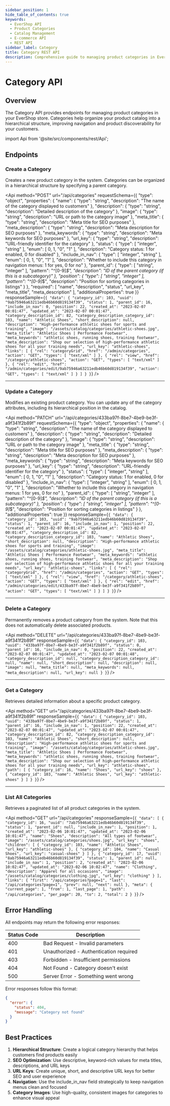 ```yaml
---
sidebar_position: 1
hide_table_of_contents: true
keywords:
  - EverShop API
  - Product Categories
  - Catalog Management
  - E-commerce API
  - REST API
sidebar_label: Category
title: Category REST API
description: Comprehensive guide to managing product categories in EverShop. Learn how to create, update, retrieve, and delete categories using the REST API.
---
```


# Category API

## Overview

The Category API provides endpoints for managing product categories in your EverShop store. Categories help organize your product catalog into a hierarchical structure, improving navigation and product discoverability for your customers.

import Api from '@site/src/components/rest/Api';

## Endpoints

### Create a Category

Creates a new product category in the system. Categories can be organized in a hierarchical structure by specifying a parent category.

<Api
method="POST"
url="/api/categories"
requestSchema={{
  "type": "object",
  "properties": {
    "name": {
      "type": "string",
      "description": "The name of the category displayed to customers"
    },
    "description": {
      "type": "string",
      "description": "Detailed description of the category"
    },
    "image": {
      "type": "string",
      "description": "URL or path to the category image"
    },
    "meta_title": {
      "type": "string",
      "description": "Meta title for SEO purposes"
    },
    "meta_description": {
      "type": "string",
      "description": "Meta description for SEO purposes"
    },
    "meta_keywords": {
      "type": "string",
      "description": "Meta keywords for SEO purposes"
    },
    "url_key": {
      "type": "string",
      "description": "URL-friendly identifier for the category"
    },
    "status": {
      "type": [
        "integer",
        "string"
      ],
      "enum": [
        0,
        1,
        "0",
        "1"
      ],
      "description": "Category status: 1 for enabled, 0 for disabled"
    },
    "include_in_nav": {
      "type": [
        "integer",
        "string"
      ],
      "enum": [
        0,
        1,
        "0",
        "1"
      ],
      "description": "Whether to include this category in navigation menus: 1 for yes, 0 for no"
    },
    "parent_id": {
      "type": [
        "string",
        "integer"
      ],
      "pattern": "^[0-9]*$",
      "description": "ID of the parent category (if this is a subcategory)"
    },
    "position": {
      "type": [
        "string",
        "integer"
      ],
      "pattern": "^[0-9]*$",
      "description": "Position for sorting categories in listings"
    }
  },
  "required": [
    "name",
    "description",
    "status",
    "url_key",
    "meta_title",
    "meta_description"
  ],
  "additionalProperties": true
}}
responseSample={`{
  "data": {
    "category_id": 103,
    "uuid": "9ab75946a63211edb46b60d819134f39",
    "status": 1,
    "parent_id": 16,
    "include_in_nav": 0,
    "position": 22,
    "created_at": "2023-02-07 00:01:47",
    "updated_at": "2023-02-07 00:01:47",
    "category_description_id": 82,
    "category_description_category_id": 103,
    "name": "Athletic Shoes",
    "short_description": null,
    "description": "High-performance athletic shoes for sports and training",
    "image": "/assets/catalog/categories/athletic-shoes.jpg",
    "meta_title": "Athletic Shoes | Performance Footwear",
    "meta_keywords": "athletic shoes, running shoes, training footwear",
    "meta_description": "Shop our selection of high-performance athletic shoes for all your training needs",
    "url_key": "athletic-shoes",
    "links": [
      {
        "rel": "categoryGrid",
        "href": "/admin/categories",
        "action": "GET",
        "types": [
          "text/xml"
        ]
      },
      {
        "rel": "view",
        "href": "/category/athletic-shoes",
        "action": "GET",
        "types": [
          "text/xml"
        ]
      },
      {
        "rel": "edit",
        "href": "/admin/categories/edit/9ab75946a63211edb46b60d819134f39",
        "action": "GET",
        "types": [
          "text/xml"
        ]
      }
    ]
  }
}`}
/>

<hr />

### Update a Category

Modifies an existing product category. You can update any of the category attributes, including its hierarchical position in the catalog.

<Api
method="PATCH"
url="/api/categories/433ba97f-8be7-4be9-be3f-a9f341f2b89f"
requestSchema={{
  "type": "object",
  "properties": {
    "name": {
      "type": "string",
      "description": "The name of the category displayed to customers"
    },
    "description": {
      "type": "string",
      "description": "Detailed description of the category"
    },
    "image": {
      "type": "string",
      "description": "URL or path to the category image"
    },
    "meta_title": {
      "type": "string",
      "description": "Meta title for SEO purposes"
    },
    "meta_description": {
      "type": "string",
      "description": "Meta description for SEO purposes"
    },
    "meta_keywords": {
      "type": "string",
      "description": "Meta keywords for SEO purposes"
    },
    "url_key": {
      "type": "string",
      "description": "URL-friendly identifier for the category"
    },
    "status": {
      "type": [
        "integer",
        "string"
      ],
      "enum": [
        0,
        1,
        "0",
        "1"
      ],
      "description": "Category status: 1 for enabled, 0 for disabled"
    },
    "include_in_nav": {
      "type": [
        "integer",
        "string"
      ],
      "enum": [
        0,
        1,
        "0",
        "1"
      ],
      "description": "Whether to include this category in navigation menus: 1 for yes, 0 for no"
    },
    "parent_id": {
      "type": [
        "string",
        "integer"
      ],
      "pattern": "^[0-9]*$",
      "description": "ID of the parent category (if this is a subcategory)"
    },
    "position": {
      "type": [
        "string",
        "integer"
      ],
      "pattern": "^[0-9]*$",
      "description": "Position for sorting categories in listings"
    }
  },
  "additionalProperties": true
}}
responseSample={`{
  "data": {
    "category_id": 103,
    "uuid": "9ab75946a63211edb46b60d819134f39",
    "status": 1,
    "parent_id": 16,
    "include_in_nav": 1,
    "position": 22,
    "created_at": "2023-02-07 00:01:47",
    "updated_at": "2023-02-07 00:01:47",
    "category_description_id": 82,
    "category_description_category_id": 103,
    "name": "Athletic Shoes",
    "short_description": null,
    "description": "High-performance athletic shoes for sports and training",
    "image": "/assets/catalog/categories/athletic-shoes.jpg",
    "meta_title": "Athletic Shoes | Performance Footwear",
    "meta_keywords": "athletic shoes, running shoes, training footwear",
    "meta_description": "Shop our selection of high-performance athletic shoes for all your training needs",
    "url_key": "athletic-shoes",
    "links": [
      {
        "rel": "categoryGrid",
        "href": "/admin/categories",
        "action": "GET",
        "types": [
          "text/xml"
        ]
      },
      {
        "rel": "view",
        "href": "/category/athletic-shoes",
        "action": "GET",
        "types": [
          "text/xml"
        ]
      },
      {
        "rel": "edit",
        "href": "/admin/categories/edit/433ba97f-8be7-4be9-be3f-a9f341f2b89f",
        "action": "GET",
        "types": [
          "text/xml"
        ]
      }
    ]
  }
}`}
/>

<hr />

### Delete a Category

Permanently removes a product category from the system. Note that this does not automatically delete associated products.

<Api
method="DELETE"
url="/api/categories/433ba97f-8be7-4be9-be3f-a9f341f2b89f"
responseSample={`{
  "data": {
    "category_id": 103,
    "uuid": "433ba97f-8be7-4be9-be3f-a9f341f2b89f",
    "status": 0,
    "parent_id": 16,
    "include_in_nav": 0,
    "position": 22,
    "created_at": "2023-02-07 00:01:47",
    "updated_at": "2023-02-07 00:01:48",
    "category_description_id": null,
    "category_description_category_id": null,
    "name": null,
    "short_description": null,
    "description": null,
    "image": null,
    "meta_title": null,
    "meta_keywords": null,
    "meta_description": null,
    "url_key": null
  }
}`}
/>

<hr />

### Get a Category

Retrieves detailed information about a specific product category.

<Api
method="GET"
url="/api/categories/433ba97f-8be7-4be9-be3f-a9f341f2b89f"
responseSample={`{
  "data": {
    "category_id": 103,
    "uuid": "433ba97f-8be7-4be9-be3f-a9f341f2b89f",
    "status": 1,
    "parent_id": 16,
    "include_in_nav": 1,
    "position": 22,
    "created_at": "2023-02-07 00:01:47",
    "updated_at": "2023-02-07 00:01:47",
    "category_description_id": 82,
    "category_description_category_id": 103,
    "name": "Athletic Shoes",
    "short_description": null,
    "description": "High-performance athletic shoes for sports and training",
    "image": "/assets/catalog/categories/athletic-shoes.jpg",
    "meta_title": "Athletic Shoes | Performance Footwear",
    "meta_keywords": "athletic shoes, running shoes, training footwear",
    "meta_description": "Shop our selection of high-performance athletic shoes for all your training needs",
    "url_key": "athletic-shoes",
    "path": [
      {
        "category_id": 16,
        "name": "Shoes",
        "url_key": "shoes"
      },
      {
        "category_id": 103,
        "name": "Athletic Shoes",
        "url_key": "athletic-shoes"
      }
    ]
  }
}`}
/>

<hr />

### List All Categories

Retrieves a paginated list of all product categories in the system.

<Api
method="GET"
url="/api/categories"
responseSample={`{
  "data": [
    {
      "category_id": 16,
      "uuid": "7ab75946a63211edb46b60d819134f39",
      "status": 1,
      "parent_id": null,
      "include_in_nav": 1,
      "position": 1,
      "created_at": "2023-02-06 10:01:47",
      "updated_at": "2023-02-06 10:01:47",
      "name": "Shoes",
      "description": "All types of footwear",
      "image": "/assets/catalog/categories/shoes.jpg",
      "url_key": "shoes",
      "children": [
        {
          "category_id": 103,
          "name": "Athletic Shoes",
          "url_key": "athletic-shoes"
        },
        {
          "category_id": 104,
          "name": "Casual Shoes",
          "url_key": "casual-shoes"
        }
      ]
    },
    {
      "category_id": 17,
      "uuid": "8ab75946a63211edb46b60d819134f39",
      "status": 1,
      "parent_id": null,
      "include_in_nav": 1,
      "position": 2,
      "created_at": "2023-02-06 10:02:47",
      "updated_at": "2023-02-06 10:02:47",
      "name": "Clothing",
      "description": "Apparel for all occasions",
      "image": "/assets/catalog/categories/clothing.jpg",
      "url_key": "clothing"
    }
  ],
  "links": {
    "first": "/api/categories?page=1",
    "last": "/api/categories?page=1",
    "prev": null,
    "next": null
  },
  "meta": {
    "current_page": 1,
    "from": 1,
    "last_page": 1,
    "path": "/api/categories",
    "per_page": 20,
    "to": 2,
    "total": 2
  }
}`}
/>

## Error Handling

All endpoints may return the following error responses:

| Status Code | Description                            |
| ----------- | -------------------------------------- |
| 400         | Bad Request - Invalid parameters       |
| 401         | Unauthorized - Authentication required |
| 403         | Forbidden - Insufficient permissions   |
| 404         | Not Found - Category doesn't exist     |
| 500         | Server Error - Something went wrong    |

Error responses follow this format:

```json
{
  "error": {
    "status": 404,
    "message": "Category not found"
  }
}
```

## Best Practices

1. **Hierarchical Structure**: Create a logical category hierarchy that helps customers find products easily
2. **SEO Optimization**: Use descriptive, keyword-rich values for meta titles, descriptions, and URL keys
3. **URL Keys**: Create unique, short, and descriptive URL keys for better SEO and user experience
4. **Navigation**: Use the include_in_nav field strategically to keep navigation menus clean and focused
5. **Category Images**: Use high-quality, consistent images for categories to enhance visual appeal
